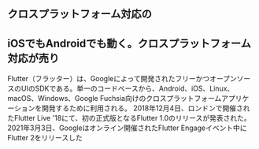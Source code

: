 



## クロスプラットフォーム対応の


## iOSでもAndroidでも動く。クロスプラットフォーム対応が売り







Flutter（フラッター）は、Googleによって開発されたフリーかつオープンソースのUIのSDKである。単一のコードベースから、Android、iOS、Linux、macOS、Windows、Google Fuchsia向けのクロスプラットフォームアプリケーションを開発するために利用される。 2018年12月4日、ロンドンで開催されたFlutter Live '18にて、初の正式版となるFlutter 1.0のリリースが発表された。 2021年3月3日、Googleはオンライン開催されたFlutter Engageイベント中にFlutter 2をリリースした



